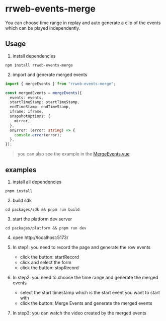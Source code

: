 # rrweb-events-merge

You can choose time range in replay and auto generate a clip of the events which can be played independently.

## Usage

1. install dependencies

```shell
npm install rrweb-events-merge
```

2. import and generate merged events

```ts
import { mergeEvents } from "rrweb-events-merge";

const mergedEvents = mergeEvents({
  events: events,
  startTimeStamp: startTimeStamp,
  endTimeStamp: endTimeStamp,
  iframe: iframe,
  snapshotOptions: {
    mirror,
  },
  onError: (error: string) => {
    console.error(error);
  },
});
```

> you can also see the example in the [MergeEvents.vue](https://github.com/wfk007/rrweb-events-merge/blob/main/packages/platform/src/components/MergeEvents.vue)

## examples

1. install all dependencies

```shell
pnpm install
```

2. build sdk

```shell
cd packages/sdk && pnpm run build
```

3. start the platform dev server

```shell
cd packages/platform && pnpm run dev
```

4. open http://localhost:5173/

5. In step1: you need to record the page and generate the row events

   - click the button: startRecord
   - click and select the form
   - click the button: stopRecord

6. In step2: you need to choose the time range and generate the merged events

   - select the start timestamp which is the start event you want to start with
   - click the button: Merge Events and generate the merged events

7. In step3: you can watch the video created by the merged events
